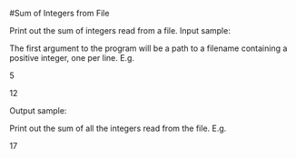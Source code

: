 #Sum of Integers from File

 Print out the sum of integers read from a file.
Input sample:

The first argument to the program will be a path to a filename containing a positive integer, one per line. E.g.

5

12

Output sample:

Print out the sum of all the integers read from the file. E.g.

17
